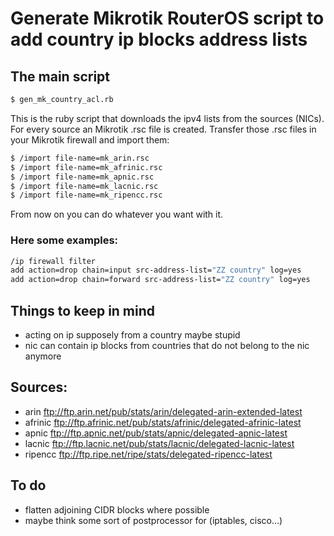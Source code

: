 
# Generate Mikrotik RouterOS script to add country ip blocks address lists

## The main script

```sh
$ gen_mk_country_acl.rb
```

This is the ruby script that downloads the ipv4 lists from the sources (NICs).
For every source an Mikrotik .rsc file is created.
Transfer those .rsc files in your Mikrotik firewall and import them:

```sh
$ /import file-name=mk_arin.rsc
$ /import file-name=mk_afrinic.rsc
$ /import file-name=mk_apnic.rsc
$ /import file-name=mk_lacnic.rsc
$ /import file-name=mk_ripencc.rsc
```

From now on you can do whatever you want with it.

### Here some examples:

```sh
/ip firewall filter
add action=drop chain=input src-address-list="ZZ country" log=yes
add action=drop chain=forward src-address-list="ZZ country" log=yes
```

## Things to keep in mind
- acting on ip supposely from a country maybe stupid
- nic can contain ip blocks from countries that do not belong to the nic anymore

## Sources:
- arin	ftp://ftp.arin.net/pub/stats/arin/delegated-arin-extended-latest
- afrinic	ftp://ftp.afrinic.net/pub/stats/afrinic/delegated-afrinic-latest
- apnic	ftp://ftp.apnic.net/pub/stats/apnic/delegated-apnic-latest
- lacnic	ftp://ftp.lacnic.net/pub/stats/lacnic/delegated-lacnic-latest
- ripencc	ftp://ftp.ripe.net/ripe/stats/delegated-ripencc-latest

## To do
- flatten adjoining CIDR blocks where possible
- maybe think some sort of postprocessor for (iptables, cisco...)
